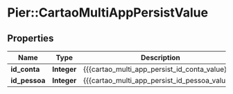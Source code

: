 # Pier::CartaoMultiAppPersistValue

## Properties
Name | Type | Description | Notes
------------ | ------------- | ------------- | -------------
**id_conta** | **Integer** | {{{cartao_multi_app_persist_id_conta_value}}} | 
**id_pessoa** | **Integer** | {{{cartao_multi_app_persist_id_pessoa_value}}} | 



